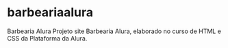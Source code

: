 # barbeariaalura
Barbearia Alura
Projeto site Barbearia Alura, elaborado no curso de HTML e CSS da Plataforma da Alura.
